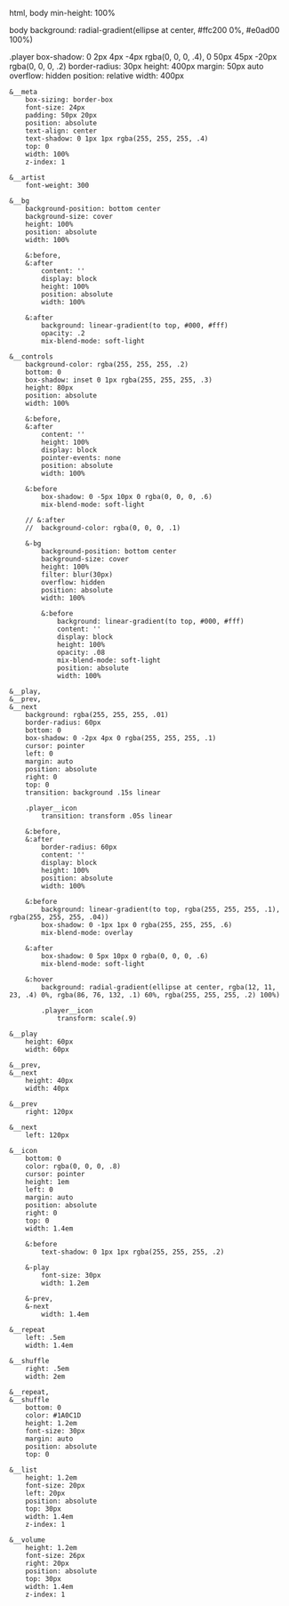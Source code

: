 html,
body
	min-height: 100%
	
body
	background: radial-gradient(ellipse at center, #ffc200 0%, #e0ad00 100%)

.player
	box-shadow: 0 2px 4px -4px rgba(0, 0, 0, .4), 0 50px 45px -20px rgba(0, 0, 0, .2)
	border-radius: 30px
	height: 400px
	margin: 50px auto
	overflow: hidden
	position: relative
	width: 400px
	
	&__meta
		box-sizing: border-box
		font-size: 24px
		padding: 50px 20px
		position: absolute
		text-align: center
		text-shadow: 0 1px 1px rgba(255, 255, 255, .4)
		top: 0
		width: 100%
		z-index: 1
	
	&__artist
		font-weight: 300
	
	&__bg
		background-position: bottom center
		background-size: cover
		height: 100%
		position: absolute
		width: 100%
	
		&:before,
		&:after
			content: ''
			display: block
			height: 100%
			position: absolute
			width: 100%
		
		&:after
			background: linear-gradient(to top, #000, #fff)
			opacity: .2
			mix-blend-mode: soft-light
	
	&__controls
		background-color: rgba(255, 255, 255, .2)
		bottom: 0
		box-shadow: inset 0 1px rgba(255, 255, 255, .3)
		height: 80px
		position: absolute
		width: 100%
		
		&:before,
		&:after
			content: ''
			height: 100%
			display: block
			pointer-events: none
			position: absolute
			width: 100%
	
		&:before
			box-shadow: 0 -5px 10px 0 rgba(0, 0, 0, .6)
			mix-blend-mode: soft-light

		// &:after
		// 	background-color: rgba(0, 0, 0, .1)
	
		&-bg
			background-position: bottom center
			background-size: cover
			height: 100%
			filter: blur(30px)
			overflow: hidden
			position: absolute
			width: 100%
			
			&:before
				background: linear-gradient(to top, #000, #fff)
				content: ''
				display: block
				height: 100%
				opacity: .08
				mix-blend-mode: soft-light
				position: absolute
				width: 100%
	
	&__play,
	&__prev,
	&__next
		background: rgba(255, 255, 255, .01)
		border-radius: 60px
		bottom: 0
		box-shadow: 0 -2px 4px 0 rgba(255, 255, 255, .1)
		cursor: pointer
		left: 0
		margin: auto
		position: absolute
		right: 0
		top: 0
		transition: background .15s linear
	
		.player__icon
			transition: transform .05s linear
	
		&:before,
		&:after
			border-radius: 60px
			content: ''
			display: block
			height: 100%
			position: absolute
			width: 100%
	
		&:before
			background: linear-gradient(to top, rgba(255, 255, 255, .1), rgba(255, 255, 255, .04))
			box-shadow: 0 -1px 1px 0 rgba(255, 255, 255, .6)
			mix-blend-mode: overlay
		
		&:after
			box-shadow: 0 5px 10px 0 rgba(0, 0, 0, .6)
			mix-blend-mode: soft-light
		
		&:hover
			background: radial-gradient(ellipse at center, rgba(12, 11, 23, .4) 0%, rgba(86, 76, 132, .1) 60%, rgba(255, 255, 255, .2) 100%)

			.player__icon
				transform: scale(.9)

	&__play
		height: 60px
		width: 60px
	
	&__prev,
	&__next
		height: 40px
		width: 40px

	&__prev
		right: 120px
	
	&__next
		left: 120px
	
	&__icon
		bottom: 0
		color: rgba(0, 0, 0, .8)
		cursor: pointer
		height: 1em
		left: 0
		margin: auto
		position: absolute
		right: 0
		top: 0
		width: 1.4em
		
		&:before
			text-shadow: 0 1px 1px rgba(255, 255, 255, .2)
		
		&-play
			font-size: 30px
			width: 1.2em
		
		&-prev,
		&-next
			width: 1.4em
	
	&__repeat
		left: .5em
		width: 1.4em

	&__shuffle
		right: .5em
		width: 2em
	
	&__repeat,
	&__shuffle
		bottom: 0
		color: #1A0C1D
		height: 1.2em
		font-size: 30px
		margin: auto
		position: absolute
		top: 0
	
	&__list
		height: 1.2em
		font-size: 20px
		left: 20px
		position: absolute
		top: 30px
		width: 1.4em
		z-index: 1

	&__volume
		height: 1.2em
		font-size: 26px
		right: 20px
		position: absolute
		top: 30px
		width: 1.4em
		z-index: 1
